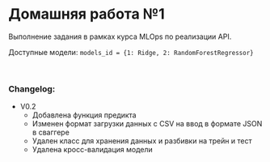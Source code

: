 # Домашняя работа №1

Выполнение задания в рамках курса MLOps по реализации API. 

Доступные модели:
```models_id = {1: Ridge, 2: RandomForestRegressor}```

<br>

### Changelog:
- V0.2 
  - Добавлена функция предикта
  - Изменен формат загрузки данных с CSV на ввод в формате JSON в сваггере
  - Удален класс для хранения данных и разбивки на трейн и тест
  - Удалена кросс-валидация модели
